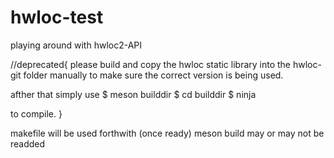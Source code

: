 # hwloc-test
playing around with hwloc2-API


//deprecated{
please build and copy the hwloc static library into the hwloc-git folder manually to make sure the correct version is being used.

afther that simply use
$ meson builddir
$ cd builddir
$ ninja

to compile.
}

makefile will be used forthwith (once ready)
meson build may or may not be readded

